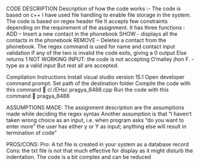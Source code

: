 CODE DESCRIPTION
Description of how the code works :-
The code is based on c++
I have used file handling to enable file storage in the system.
The code is based on regex header file 
It accepts few constraints depending on the requirement of the assignment.
It has three functions :
ADD – Insert a new contact in the phonebook
SHOW  - displays all the contacts in the phonebook 
REMOVE – Deletes a contact from the phonebook.
The regex command is used for name and contact input validation
If any of the two is invalid the code exits, giving a 0 output
Else returns 1
NOT WORKING INPUT:
the code is not accepting O’malley jhon F. -type as a valid input
But rest all are accepted.

Compilation Instructions
Install visual studio version 15.1
Open developer command prompt.
Set path of the destination folder 
Compile the code with this command  cl /EHsc pragya_8488.cpp
Run the code with this command  pragya_8488

ASSUMPTIONS MADE:
The assignment description are the assumptions made while deciding the regex syntax
Another assumption is that “I haven’t taken wrong choice as an input, i.e. when program asks “do you want to enter more” the user has either y or Y as input; anything else will result in termination of code”


 PROS/CONS:
Pro: A txt file is created in your system as a database record
Cons: the txt file is not that much effective for display as it might disturb the indentation.
	The code is a bit complex and can be reduced

